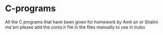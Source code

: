 # C-programs
All the C programs that have been given for homework by Amit sir or Shalini ma'am
please add the conio.h file in the files manually to use in trubo
